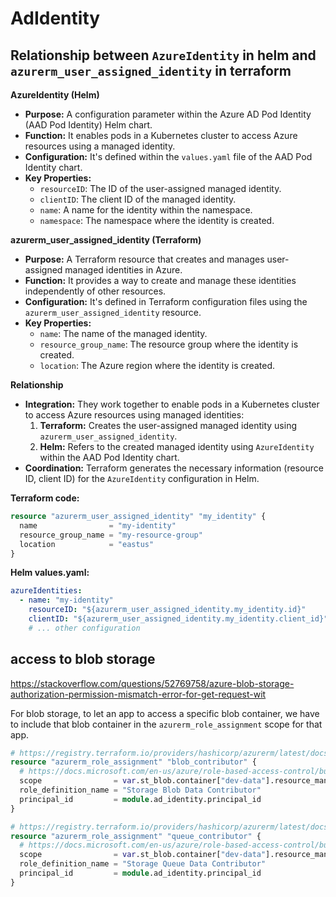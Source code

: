 # AdIdentity

## Relationship between `AzureIdentity` in helm and `azurerm_user_assigned_identity` in terraform
**AzureIdentity (Helm)**
- **Purpose:** A configuration parameter within the Azure AD Pod Identity (AAD Pod Identity) Helm chart.
- **Function:** It enables pods in a Kubernetes cluster to access Azure resources using a managed identity.
- **Configuration:** It's defined within the `values.yaml` file of the AAD Pod Identity chart.
- **Key Properties:**
    - `resourceID`: The ID of the user-assigned managed identity.
    - `clientID`: The client ID of the managed identity.
    - `name`: A name for the identity within the namespace.
    - `namespace`: The namespace where the identity is created.

**azurerm_user_assigned_identity (Terraform)**
- **Purpose:** A Terraform resource that creates and manages user-assigned managed identities in Azure.
- **Function:** It provides a way to create and manage these identities independently of other resources.
- **Configuration:** It's defined in Terraform configuration files using the `azurerm_user_assigned_identity` resource.
- **Key Properties:**
    - `name`: The name of the managed identity.
    - `resource_group_name`: The resource group where the identity is created.
    - `location`: The Azure region where the identity is created.

**Relationship**
- **Integration:** They work together to enable pods in a Kubernetes cluster to access Azure resources using managed identities:
    1. **Terraform:** Creates the user-assigned managed identity using `azurerm_user_assigned_identity`.
    2. **Helm:** Refers to the created managed identity using `AzureIdentity` within the AAD Pod Identity chart.
- **Coordination:** Terraform generates the necessary information (resource ID, client ID) for the `AzureIdentity` configuration in Helm.

**Terraform code:**
```terraform
resource "azurerm_user_assigned_identity" "my_identity" {
  name                = "my-identity"
  resource_group_name = "my-resource-group"
  location            = "eastus"
}
```

**Helm values.yaml:**
```yaml
azureIdentities:
  - name: "my-identity"
    resourceID: "${azurerm_user_assigned_identity.my_identity.id}"
    clientID: "${azurerm_user_assigned_identity.my_identity.client_id}"
    # ... other configuration
```

## access to blob storage
https://stackoverflow.com/questions/52769758/azure-blob-storage-authorization-permission-mismatch-error-for-get-request-wit

For blob storage, to let an app to access a specific blob container,
we have to include that blob container in the `azurerm_role_assignment` scope for that app.

```tf
# https://registry.terraform.io/providers/hashicorp/azurerm/latest/docs/resources/role_assignment
resource "azurerm_role_assignment" "blob_contributor" {
  # https://docs.microsoft.com/en-us/azure/role-based-access-control/built-in-roles#storage-blob-data-contributor
  scope                = var.st_blob.container["dev-data"].resource_manager_id
  role_definition_name = "Storage Blob Data Contributor"
  principal_id         = module.ad_identity.principal_id
}

# https://registry.terraform.io/providers/hashicorp/azurerm/latest/docs/resources/role_assignment
resource "azurerm_role_assignment" "queue_contributor" {
  # https://docs.microsoft.com/en-us/azure/role-based-access-control/built-in-roles#storage-blob-data-contributor
  scope                = var.st_blob.container["dev-data"].resource_manager_id
  role_definition_name = "Storage Queue Data Contributor"
  principal_id         = module.ad_identity.principal_id
}
```

